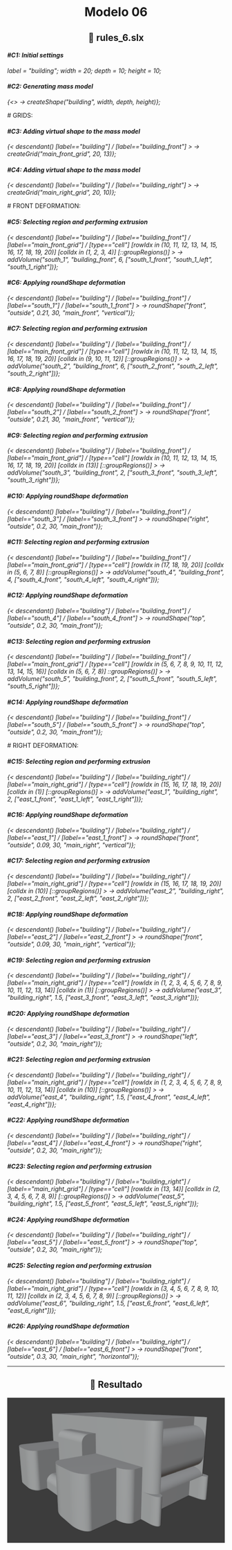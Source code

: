 <h1 align="center">Modelo 06</h2>

<h2 align="center">📝 rules_6.slx</h2>

#### **_\#C1: Initial settings_**

_label = "building"; width = 20; depth = 10; height = 10;_

#### **_\#C2: Generating mass model_**

_{<> -> createShape("building", width, depth, height)};_

\# GRIDS:

#### **_\#C3: Adding virtual shape to the mass model_**

_{< descendant() [label=="building"] / [label=="building_front"] > -> createGrid("main_front_grid", 20, 13)};_

#### **_\#C4: Adding virtual shape to the mass model_**

_{< descendant() [label=="building"] / [label=="building_right"] > -> createGrid("main_right_grid", 20, 10)};_

\# FRONT DEFORMATION:

#### **_\#C5: Selecting region and performing extrusion_**

_{< descendant() [label=="building"] / [label=="building_front"] / [label=="main_front_grid"] / [type=="cell"] [rowIdx in (10, 11, 12, 13, 14, 15, 16, 17, 18, 19, 20)] [colIdx in (1, 2, 3, 4)] [::groupRegions()] > -> addVolume("south_1", "building_front", 6, ["south_1_front", "south_1_left", "south_1_right"])};_

#### **_\#C6: Applying roundShape deformation_**

_{< descendant() [label=="building"] / [label=="building_front"] / [label=="south_1"] / [label=="south_1_front"] > -> roundShape("front", "outside", 0.21, 30, "main_front", "vertical")};_

#### **_\#C7: Selecting region and performing extrusion_**

_{< descendant() [label=="building"] / [label=="building_front"] / [label=="main_front_grid"] / [type=="cell"] [rowIdx in (10, 11, 12, 13, 14, 15, 16, 17, 18, 19, 20)] [colIdx in (9, 10, 11, 12)] [::groupRegions()] > -> addVolume("south_2", "building_front", 6, ["south_2_front", "south_2_left", "south_2_right"])};_

#### **_\#C8: Applying roundShape deformation_**

_{< descendant() [label=="building"] / [label=="building_front"] / [label=="south_2"] / [label=="south_2_front"] > -> roundShape("front", "outside", 0.21, 30, "main_front", "vertical")};_

#### **_\#C9: Selecting region and performing extrusion_**

_{< descendant() [label=="building"] / [label=="building_front"] / [label=="main_front_grid"] / [type=="cell"] [rowIdx in (10, 11, 12, 13, 14, 15, 16, 17, 18, 19, 20)] [colIdx in (13)] [::groupRegions()] > -> addVolume("south_3", "building_front", 2, ["south_3_front", "south_3_left", "south_3_right"])};_

#### **_\#C10: Applying roundShape deformation_**

_{< descendant() [label=="building"] / [label=="building_front"] / [label=="south_3"] / [label=="south_3_front"] > -> roundShape("right", "outside", 0.2, 30, "main_front")};_

#### **_\#C11: Selecting region and performing extrusion_**

_{< descendant() [label=="building"] / [label=="building_front"] / [label=="main_front_grid"] / [type=="cell"] [rowIdx in (17, 18, 19, 20)] [colIdx in (5, 6, 7, 8)] [::groupRegions()] > -> addVolume("south_4", "building_front", 4, ["south_4_front", "south_4_left", "south_4_right"])};_

#### **_\#C12: Applying roundShape deformation_**

_{< descendant() [label=="building"] / [label=="building_front"] / [label=="south_4"] / [label=="south_4_front"] > -> roundShape("top", "outside", 0.2, 30, "main_front")};_

#### **_\#C13: Selecting region and performing extrusion_**

_{< descendant() [label=="building"] / [label=="building_front"] / [label=="main_front_grid"] / [type=="cell"] [rowIdx in (5, 6, 7, 8, 9, 10, 11, 12, 13, 14, 15, 16)] [colIdx in (5, 6, 7, 8)] ::groupRegions()] > -> addVolume("south_5", "building_front", 2, ["south_5_front", "south_5_left", "south_5_right"])};_

#### **_\#C14: Applying roundShape deformation_**

_{< descendant() [label=="building"] / [label=="building_front"] / [label=="south_5"] / [label=="south_5_front"] > -> roundShape("top", "outside", 0.2, 30, "main_front")};_

\# RIGHT DEFORMATION:

#### **_\#C15: Selecting region and performing extrusion_**

_{< descendant() [label=="building"] / [label=="building_right"] / [label=="main_right_grid"] / [type=="cell"] [rowIdx in (15, 16, 17, 18, 19, 20)] [colIdx in (1)] [::groupRegions()] > -> addVolume("east_1", "building_right", 2, ["east_1_front", "east_1_left", "east_1_right"])};_

#### **_\#C16: Applying roundShape deformation_**

_{< descendant() [label=="building"] / [label=="building_right"] / [label=="east_1"] / [label=="east_1_front"] > -> roundShape("front", "outside", 0.09, 30, "main_right", "vertical")};_

#### **_\#C17: Selecting region and performing extrusion_**

_{< descendant() [label=="building"] / [label=="building_right"] / [label=="main_right_grid"] / [type=="cell"] [rowIdx in (15, 16, 17, 18, 19, 20)] [colIdx in (10)] [::groupRegions()] > -> addVolume("east_2", "building_right", 2, ["east_2_front", "east_2_left", "east_2_right"])};_

#### **_\#C18: Applying roundShape deformation_**

_{< descendant() [label=="building"] / [label=="building_right"] / [label=="east_2"] / [label=="east_2_front"] > -> roundShape("front", "outside", 0.09, 30, "main_right", "vertical")};_

#### **_\#C19: Selecting region and performing extrusion_**

_{< descendant() [label=="building"] / [label=="building_right"] / [label=="main_right_grid"] / [type=="cell"] [rowIdx in (1, 2, 3, 4, 5, 6, 7, 8, 9, 10, 11, 12, 13, 14)] [colIdx in (1)] [::groupRegions()] > -> addVolume("east_3", "building_right", 1.5, ["east_3_front", "east_3_left", "east_3_right"])};_

#### **_\#C20: Applying roundShape deformation_**

_{< descendant() [label=="building"] / [label=="building_right"] / [label=="east_3"] / [label=="east_3_front"] > -> roundShape("left", "outside", 0.2, 30, "main_right")};_

#### **_\#C21: Selecting region and performing extrusion_**

_{< descendant() [label=="building"] / [label=="building_right"] / [label=="main_right_grid"] / [type=="cell"] [rowIdx in (1, 2, 3, 4, 5, 6, 7, 8, 9, 10, 11, 12, 13, 14)] [colIdx in (10)] [::groupRegions()] > -> addVolume("east_4", "building_right", 1.5, ["east_4_front", "east_4_left", "east_4_right"])};_

#### **_\#C22: Applying roundShape deformation_**

_{< descendant() [label=="building"] / [label=="building_right"] / [label=="east_4"] / [label=="east_4_front"] > -> roundShape("right", "outside", 0.2, 30, "main_right")};_

#### **_\#C23: Selecting region and performing extrusion_**

_{< descendant() [label=="building"] / [label=="building_right"] / [label=="main_right_grid"] / [type=="cell"] [rowIdx in (13, 14)] [colIdx in (2, 3, 4, 5, 6, 7, 8, 9)] [::groupRegions()] > -> addVolume("east_5", "building_right", 1.5, ["east_5_front", "east_5_left", "east_5_right"])};_

#### **_\#C24: Applying roundShape deformation_**

_{< descendant() [label=="building"] / [label=="building_right"] / [label=="east_5"] / [label=="east_5_front"] > -> roundShape("top", "outside", 0.2, 30, "main_right")};_

#### **_\#C25: Selecting region and performing extrusion_**

_{< descendant() [label=="building"] / [label=="building_right"] / [label=="main_right_grid"] / [type=="cell"] [rowIdx in (3, 4, 5, 6, 7, 8, 9, 10, 11, 12)] [colIdx in (2, 3, 4, 5, 6, 7, 8, 9)] [::groupRegions()] > -> addVolume("east_6", "building_right", 1.5, ["east_6_front", "east_6_left", "east_6_right"])};_

#### **_\#C26: Applying roundShape deformation_**

_{< descendant() [label=="building"] / [label=="building_right"] / [label=="east_6"] / [label=="east_6_front"] > -> roundShape("front", "outside", 0.3, 30, "main_right", "horizontal")};_

---

<h2 align="center">🏢 Resultado</h2>

<div align="center">
  <img src="modelo_06.png" alt="Modelo 06">
</div>
